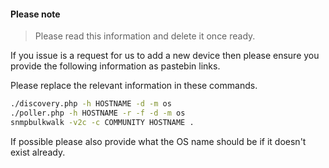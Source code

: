 #### Please note

> Please read this information and delete it once ready.

If you issue is a request for us to add a new device then please ensure you provide the following information as pastebin links.

Please replace the relevant information in these commands.

```bash
./discovery.php -h HOSTNAME -d -m os
./poller.php -h HOSTNAME -r -f -d -m os
snmpbulkwalk -v2c -c COMMUNITY HOSTNAME .
```

If possible please also provide what the OS name should be if it doesn't exist already.


